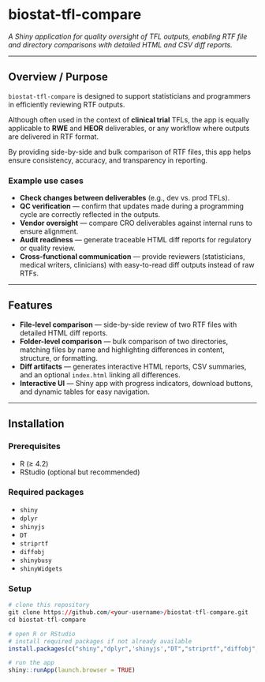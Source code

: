 # biostat-tfl-compare  

*A Shiny application for quality oversight of TFL outputs, enabling RTF file and directory comparisons with detailed HTML and CSV diff reports.*  

---

## Overview / Purpose  

`biostat-tfl-compare` is designed to support statisticians and programmers in efficiently reviewing RTF outputs.  

Although often used in the context of **clinical trial** TFLs, the app is equally applicable to **RWE** and **HEOR** deliverables, or any workflow where outputs are delivered in RTF format.  

By providing side-by-side and bulk comparison of RTF files, this app helps ensure consistency, accuracy, and transparency in reporting.  

### Example use cases  
- **Check changes between deliverables** (e.g., dev vs. prod TFLs).  
- **QC verification** — confirm that updates made during a programming cycle are correctly reflected in the outputs.  
- **Vendor oversight** — compare CRO deliverables against internal runs to ensure alignment.  
- **Audit readiness** — generate traceable HTML diff reports for regulatory or quality review.  
- **Cross-functional communication** — provide reviewers (statisticians, medical writers, clinicians) with easy-to-read diff outputs instead of raw RTFs.  

---

## Features  

- **File-level comparison** — side-by-side review of two RTF files with detailed HTML diff reports.  
- **Folder-level comparison** — bulk comparison of two directories, matching files by name and highlighting differences in content, structure, or formatting.  
- **Diff artifacts** — generates interactive HTML reports, CSV summaries, and an optional `index.html` linking all differences.  
- **Interactive UI** — Shiny app with progress indicators, download buttons, and dynamic tables for easy navigation.  

---

## Installation  

### Prerequisites  
- R (≥ 4.2)  
- RStudio (optional but recommended)  

### Required packages  
- `shiny`
- `dplyr`
- `shinyjs`
- `DT`  
- `striprtf`  
- `diffobj`  
- `shinybusy`  
- `shinyWidgets`  

### Setup  
```r
# clone this repository
git clone https://github.com/<your-username>/biostat-tfl-compare.git
cd biostat-tfl-compare

# open R or RStudio
# install required packages if not already available
install.packages(c("shiny","dplyr",'shinyjs',"DT","striprtf","diffobj","shinybusy","shinyWidgets"))

# run the app
shiny::runApp(launch.browser = TRUE)
